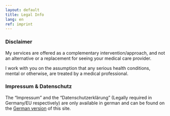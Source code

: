 ```yaml
---
layout: default
title: Legal Info
lang: en
ref: imprint
---
```

### Disclaimer

My services are offered as a complementary intervention/approach, and not an
alternative or a replacement for seeing your medical care provider.

I work with you on the assumption that any serious health conditions, mental
or otherwise, are treated by a medical professional.

### Impressum & Datenschutz

The <q>Impressum</q> and the <q>Datenschutzerklärung</q>
(Legally required in Germany/EU respectively)
are only available in german and can be found
on the [German version](/de/impressum) of this site.
